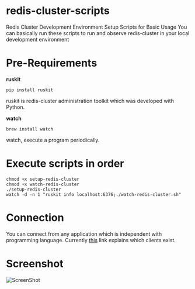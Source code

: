 # redis-cluster-scripts

Redis Cluster Development Environment Setup Scripts for Basic Usage
You can basically run these scripts to run and observe redis-cluster 
in your local development environment

# Pre-Requirements

**ruskit**

    pip install ruskit

ruskit is redis-cluster administration toolkit which was developed with Python.

**watch**

    brew install watch

watch, execute a program periodically.

# Execute scripts in order

    chmod +x setup-redis-cluster
    chmod +x watch-redis-cluster
    ./setup-redis-cluster
    watch -d -n 1 "ruskit info localhost:6376;./watch-redis-cluster.sh"

# Connection

You can connect from any application which is independent with programming language. 
Currently [this](http://redis.io/topics/cluster-tutorial#playing-with-the-cluster) link explains which clients exist.

# Screenshot

![ScreenShot](https://raw.github.com/baranbartu/redis-cluster-scripts/master/screenshot.png)


